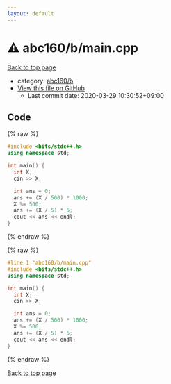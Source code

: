 ```yaml
---
layout: default
---
```


<!-- mathjax config similar to math.stackexchange -->
<script type="text/javascript" async
  src="https://cdnjs.cloudflare.com/ajax/libs/mathjax/2.7.5/MathJax.js?config=TeX-MML-AM_CHTML">
</script>
<script type="text/x-mathjax-config">
  MathJax.Hub.Config({
    TeX: { equationNumbers: { autoNumber: "AMS" }},
    tex2jax: {
      inlineMath: [ ['$','$'] ],
      processEscapes: true
    },
    "HTML-CSS": { matchFontHeight: false },
    displayAlign: "left",
    displayIndent: "2em"
  });
</script>

<script type="text/javascript" src="https://cdnjs.cloudflare.com/ajax/libs/jquery/3.4.1/jquery.min.js"></script>
<script src="https://cdn.jsdelivr.net/npm/jquery-balloon-js@1.1.2/jquery.balloon.min.js" integrity="sha256-ZEYs9VrgAeNuPvs15E39OsyOJaIkXEEt10fzxJ20+2I=" crossorigin="anonymous"></script>
<script type="text/javascript" src="../../../assets/js/copy-button.js"></script>
<link rel="stylesheet" href="../../../assets/css/copy-button.css" />


# :warning: abc160/b/main.cpp

<a href="../../../index.html">Back to top page</a>

* category: <a href="../../../index.html#6e862570326858c827cad05337c39eae">abc160/b</a>
* <a href="{{ site.github.repository_url }}/blob/master/abc160/b/main.cpp">View this file on GitHub</a>
    - Last commit date: 2020-03-29 10:30:52+09:00




## Code

<a id="unbundled"></a>
{% raw %}
```cpp
#include <bits/stdc++.h>
using namespace std;

int main() {
  int X;
  cin >> X;

  int ans = 0;
  ans += (X / 500) * 1000;
  X %= 500;
  ans += (X / 5) * 5;
  cout << ans << endl;
}
```
{% endraw %}

<a id="bundled"></a>
{% raw %}
```cpp
#line 1 "abc160/b/main.cpp"
#include <bits/stdc++.h>
using namespace std;

int main() {
  int X;
  cin >> X;

  int ans = 0;
  ans += (X / 500) * 1000;
  X %= 500;
  ans += (X / 5) * 5;
  cout << ans << endl;
}

```
{% endraw %}

<a href="../../../index.html">Back to top page</a>

